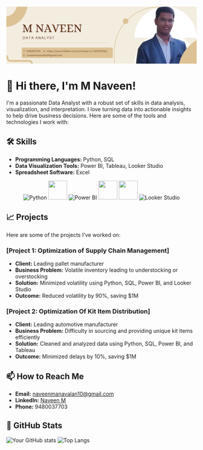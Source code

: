 ![Header Image](https://github.com/NaveenM-10/NaveenM-10/blob/main/Beige%20Modern%20Manager%20Marketing%20LinkedIn%20Banner.png)

# 👋 Hi there, I'm M Naveen!

I'm a passionate Data Analyst with a robust set of skills in data analysis, visualization, and interpretation. I love turning data into actionable insights to help drive business decisions. Here are some of the tools and technologies I work with:

## 🛠️ Skills

- **Programming Languages:** Python, SQL
- **Data Visualization Tools:** Power BI, Tableau, Looker Studio
- **Spreadsheet Software:** Excel

<p align="center">
  <img src="https://encrypted-tbn0.gstatic.com/images?q=tbn:ANd9GcQnWrIcnr2YP1Zr22nl4P5fPoY49w25RNaUXg&s" alt="Python" width="50" height="50"/>
  <img src="https://media.licdn.com/dms/image/D4D22AQE4wcu9PwUVVg/feedshare-shrink_2048_1536/0/1685593929649?e=2147483647&v=beta&t=jmUFYjkSI-DooI3xvNRsQWdAkP_0IvIaPzLpIHAf_ps" width="50" height="50"/>
  <img src="https://encrypted-tbn0.gstatic.com/images?q=tbn:ANd9GcQ7HTfukt2fEv3cVQ1mvpov8K6Z_R40ZE-a3w&s" alt="Power BI" width="50" height="50"/>
  <img src="https://mma.prnewswire.com/media/411941/TABLEAU_SOFTWARE_LOGOjpg_Logo.jpg?p=facebook" width="50" height="50"/>
  <img src="https://encrypted-tbn0.gstatic.com/images?q=tbn:ANd9GcQqTI_gSEnpYLGtklCOjgsDsCiJUO3VBkn9cQ&s" width="50" height="50"/>
  <img src="https://assets-global.website-files.com/62db4aab7889390b30116fbb/6577ba52ca4c394d886459fe_excel.png" alt="Looker Studio" width="50" height="50"/>
</p>

## 📈 Projects

Here are some of the projects I've worked on:

### [Project 1: Optimization of Supply Chain Management]
- **Client:** Leading pallet manufacturer
- **Business Problem:** Volatile inventory leading to understocking or overstocking
- **Solution:** Minimized volatility using Python, SQL, Power BI, and Looker Studio
- **Outcome:** Reduced volatility by 90%, saving $1M

### [Project 2: Optimization Of Kit Item Distribution]
- **Client:** Leading automotive manufacturer
- **Business Problem:** Difficulty in sourcing and providing unique kit items efficiently
- **Solution:** Cleaned and analyzed data using Python, SQL, Power BI, and Tableau
- **Outcome:** Minimized delays by 10%, saving $1M

## 📫 How to Reach Me

- **Email:** naveenmanavalan10@gmail.com
- **LinkedIn:** [Naveen M](https://www.linkedin.com/in/naveen-m-200443256)
- **Phone:** 9480037703

## 🌟 GitHub Stats

![Your GitHub stats](https://github-readme-stats.vercel.app/api?username=NaveenM-10&show_icons=true&theme=radical)
![Top Langs](https://github-readme-stats.vercel.app/api/top-langs/?username=NaveenM-10&layout=compact&theme=radical)
